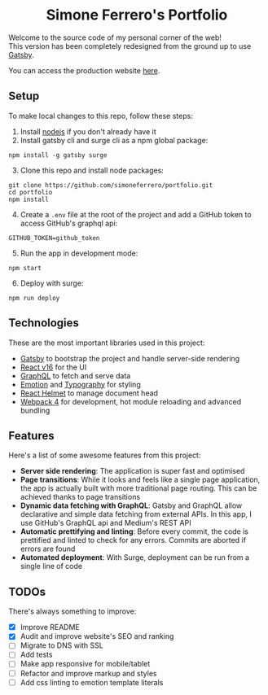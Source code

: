 <h1 align="center">
  Simone Ferrero's Portfolio
</h1>

Welcome to the source code of my personal corner of the web!<br />
This version has been completely redesigned from the ground up to use [Gatsby](https://www.gatsbyjs.org/̨).

You can access the production website [here](http://simoneferrero.net).

## Setup

To make local changes to this repo, follow these steps:

1. Install [nodejs](https://nodejs.org/en/) if you don't already have it
2. Install gatsby cli and surge cli as a npm global package:

```
npm install -g gatsby surge
```

3. Clone this repo and install node packages:

```
git clone https://github.com/simoneferrero/portfolio.git
cd portfolio
npm install
```

4. Create a `.env` file at the root of the project and add a GitHub token to access GitHub's graphql api:

```
GITHUB_TOKEN=github_token
```

5. Run the app in development mode:

```
npm start
```

6. Deploy with surge:

```
npm run deploy
```

## Technologies

These are the most important libraries used in this project:

- [Gatsby](https://www.gatsbyjs.org/̨) to bootstrap the project and handle server-side rendering
- [React v16](https://facebook.github.io/react/) for the UI
- [GraphQL](https://graphql.org/) to fetch and serve data
- [Emotion](https://emotion.sh/) and [Typography](https://kyleamathews.github.io/typography.js/) for styling
- [React Helmet](https://github.com/nfl/react-helmet) to manage document head
- [Webpack 4](https://webpack.js.org/) for development, hot module reloading and advanced bundling

## Features

Here's a list of some awesome features from this project:

- **Server side rendering**: The application is super fast and optimised
- **Page transitions**: While it looks and feels like a single page application, the app is actually built with more traditional page routing. This can be achieved thanks to page transitions
- **Dynamic data fetching with GraphQL**: Gatsby and GraphQL allow declarative and simple data fetching from external APIs. In this app, I use GitHub's GraphQL api and Medium's REST API
- **Automatic prettifying and linting**: Before every commit, the code is prettified and linted to check for any errors. Commits are aborted if errors are found
- **Automated deployment**: With Surge, deployment can be run from a single line of code

## TODOs

There's always something to improve:

- [x] Improve README
- [x] Audit and improve website's SEO and ranking
- [ ] Migrate to DNS with SSL
- [ ] Add tests
- [ ] Make app responsive for mobile/tablet
- [ ] Refactor and improve markup and styles
- [ ] Add css linting to emotion template literals
